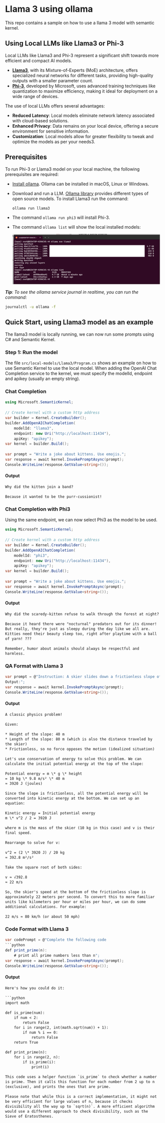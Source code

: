 # Llama 3 using ollama

This repo contains a sample on how to use a llama 3 model with semantic kernel.

## Using Local LLMs like Llama3 or Phi-3

Local LLMs like Llama3 and Phi-3 represent a significant shift towards more efficient and compact AI models. 

- [**Llama3**](https://llama.meta.com/llama3/), with its Mixture-of-Experts (MoE) architecture, offers specialized neural networks for different tasks, providing high-quality outputs with a smaller parameter count. 
- [**Phi-3**](https://azure.microsoft.com/en-us/blog/introducing-phi-3-redefining-whats-possible-with-slms/), developed by Microsoft, uses advanced training techniques like quantization to maximize efficiency, making it ideal for deployment on a wide range of devices.

The use of local LLMs offers several advantages:

- **Reduced Latency**: Local models eliminate network latency associated with cloud-based solutions.
- **Enhanced Privacy**: Data remains on your local device, offering a secure environment for sensitive information.
- **Customization**: Local models allow for greater flexibility to tweak and optimize the models as per your needs3.

## Prerequisites

To run Phi-3 or Llama3 model on your local machine, the following prerequisites are required:

- [Install ollama](https://ollama.com/download). Ollama can be installed in macOS, Linux or Windows. 
- Download and run a LLM. 
    [Ollama library](https://ollama.com/library) provides different types of open source models. To install Llama3 run the command:

    ```bash
    ollama run llama3
    ```
- The command `ollama run phi3` will install Phi-3.

- The command `ollama list` will show the local installed models:

    ![Image Description](img/10ollamarunllama3.png)

***Tip**: To see the ollama service journal in realtime, you can run the command:*

```bash
journalctl -u ollama -f
```


## Quick Start, using Llama3 model as an example

The llama3 model is locally running, we can now run some prompts using C# and Semantic Kernel.

### Step 1: Run the model

The file `src/local-models/Llama3/Program.cs` shows an example on how to use Semantic Kernel to use the local model. When adding the OpenAI Chat Completion service to the kernel, we must specify the modelId, endpoint and apikey (usually an empty string).

### Chat Completion
```csharp
using Microsoft.SemanticKernel;

// Create kernel with a custom http address
var builder = Kernel.CreateBuilder();
builder.AddOpenAIChatCompletion(
    modelId: "llama3",
    endpoint: new Uri("http://localhost:11434"),
    apiKey: "apikey");
var kernel = builder.Build();

var prompt = "Write a joke about kittens. Use emojis.";
var response = await kernel.InvokePromptAsync(prompt);
Console.WriteLine(response.GetValue<string>());

```
#### Output 
```
Why did the kitten join a band?

Because it wanted to be the purr-cussionist!
```

### Chat Completion with Phi3

Using the same endpoint, we can now select Phi3 as the model to be used.

```csharp
using Microsoft.SemanticKernel;

// Create kernel with a custom http address
var builder = Kernel.CreateBuilder();
builder.AddOpenAIChatCompletion(
    modelId: "phi3",
    endpoint: new Uri("http://localhost:11434"),
    apiKey: "apikey");
var kernel = builder.Build();

var prompt = "Write a joke about kittens. Use emojis.";
var response = await kernel.InvokePromptAsync(prompt);
Console.WriteLine(response.GetValue<string>());

```
#### Output 
```
Why did the scaredy-kitten refuse to walk through the forest at night?

Because it heard there were "nocturnal" predators out for its dinner! But really, they're just as sleepy during the day like we all are. Kitties need their beauty sleep too, right after playtime with a ball of yarn! ???

Remember, humor about animals should always be respectful and harmless.
```

### QA Format with Llama 3
```csharp
var prompt = @"Instruction: A skier slides down a frictionless slope of height 40m and length 80m, what's the skier's speed at the bottom?
Output:";
var response = await kernel.InvokePromptAsync(prompt);
Console.WriteLine(response.GetValue<string>());
```

#### Output
```
A classic physics problem!

Given:

* Height of the slope: 40 m
* Length of the slope: 80 m (which is also the distance traveled by the skier)
* Frictionless, so no force opposes the motion (idealized situation)

Let's use conservation of energy to solve this problem. We can calculate the initial potential energy at the top of the slope:

Potential energy = m \* g \* height
= 10 kg \* 9.8 m/s² \* 40 m
≈ 3920 J (joules)

Since the slope is frictionless, all the potential energy will be converted into kinetic energy at the bottom. We can set up an equation:

Kinetic energy = Initial potential energy
m \* v^2 / 2 = 3920 J

where m is the mass of the skier (10 kg in this case) and v is their final speed.

Rearrange to solve for v:

v^2 = (2 \* 3920 J) / 20 kg
≈ 392.8 m²/s²

Take the square root of both sides:

v ≈ √392.8
≈ 22 m/s

So, the skier's speed at the bottom of the frictionless slope is approximately 22 meters per second. To convert this to more familiar units like kilometers per hour or miles per hour, we can do some additional calculations. For example:

22 m/s ≈ 80 km/h (or about 50 mph)
```

### Code Format with Llama 3
```csharp
var codePrompt = @"Complete the following code
```python
def print_prime(n):
    # print all prime numbers less than n";
var response = await kernel.InvokePromptAsync(prompt);
Console.WriteLine(response.GetValue<string>());
```

#### Output
```
Here's how you could do it:

```python
import math

def is_prime(num):
    if num < 2:
        return False
    for i in range(2, int(math.sqrt(num)) + 1):
        if num % i == 0:
            return False
    return True

def print_prime(n):
    for i in range(2, n):
        if is_prime(i):
            print(i)

This code uses a helper function `is_prime` to check whether a number is prime. Then it calls this function for each number from 2 up to n (exclusive), and prints the ones that are prime.

Please note that while this is a correct implementation, it might not be very efficient for large values of n, because it checks divisibility all the way up to `sqrt(n)`. A more efficient algorithm would use a different approach to check divisibility, such as the Sieve of Eratosthenes.
```

